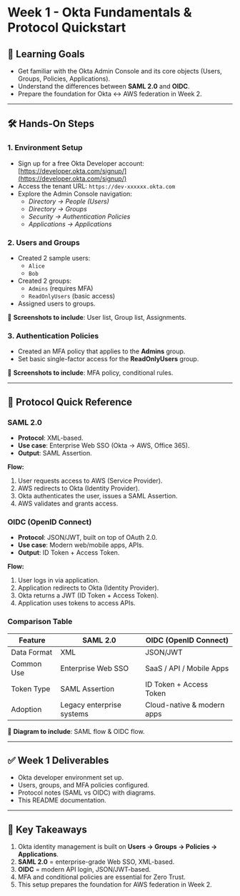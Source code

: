 # Week 1 - Okta Fundamentals & Protocol Quickstart

## 🎯 Learning Goals
- Get familiar with the Okta Admin Console and its core objects (Users, Groups, Policies, Applications).  
- Understand the differences between **SAML 2.0** and **OIDC**.  
- Prepare the foundation for Okta ↔ AWS federation in Week 2.  

---

## 🛠️ Hands-On Steps

### 1. Environment Setup
- Sign up for a free Okta Developer account: [https://developer.okta.com/signup/](https://developer.okta.com/signup/)  
- Access the tenant URL: `https://dev-xxxxxx.okta.com`  
- Explore the Admin Console navigation:  
  - *Directory → People (Users)*  
  - *Directory → Groups*  
  - *Security → Authentication Policies*  
  - *Applications → Applications*  

### 2. Users and Groups
- Created 2 sample users:  
  - `Alice`  
  - `Bob`  
- Created 2 groups:  
  - `Admins` (requires MFA)  
  - `ReadOnlyUsers` (basic access)  
- Assigned users to groups.  

📸 **Screenshots to include**: User list, Group list, Assignments.  

### 3. Authentication Policies
- Created an MFA policy that applies to the **Admins** group.  
- Set basic single-factor access for the **ReadOnlyUsers** group.  

📸 **Screenshots to include**: MFA policy, conditional rules.  

---

## 🔐 Protocol Quick Reference

### SAML 2.0
- **Protocol**: XML-based.  
- **Use case**: Enterprise Web SSO (Okta → AWS, Office 365).  
- **Output**: SAML Assertion.  

**Flow:**  
1. User requests access to AWS (Service Provider).  
2. AWS redirects to Okta (Identity Provider).  
3. Okta authenticates the user, issues a SAML Assertion.  
4. AWS validates and grants access.  

### OIDC (OpenID Connect)
- **Protocol**: JSON/JWT, built on top of OAuth 2.0.  
- **Use case**: Modern web/mobile apps, APIs.  
- **Output**: ID Token + Access Token.  

**Flow:**  
1. User logs in via application.  
2. Application redirects to Okta (Identity Provider).  
3. Okta returns a JWT (ID Token + Access Token).  
4. Application uses tokens to access APIs.  

### Comparison Table
| Feature       | SAML 2.0                      | OIDC (OpenID Connect)        |
|---------------|-------------------------------|-------------------------------|
| Data Format   | XML                           | JSON/JWT                      |
| Common Use    | Enterprise Web SSO            | SaaS / API / Mobile Apps      |
| Token Type    | SAML Assertion                | ID Token + Access Token       |
| Adoption      | Legacy enterprise systems      | Cloud-native & modern apps    |

📸 **Diagram to include**: SAML flow & OIDC flow.  

---

## ✅ Week 1 Deliverables
- Okta developer environment set up.  
- Users, groups, and MFA policies configured.  
- Protocol notes (SAML vs OIDC) with diagrams.  
- This README documentation.  

---

## 🚀 Key Takeaways
1. Okta identity management is built on **Users → Groups → Policies → Applications**.  
2. **SAML 2.0** = enterprise-grade Web SSO, XML-based.  
3. **OIDC** = modern API login, JSON/JWT-based.  
4. MFA and conditional policies are essential for Zero Trust.  
5. This setup prepares the foundation for AWS federation in Week 2.  

